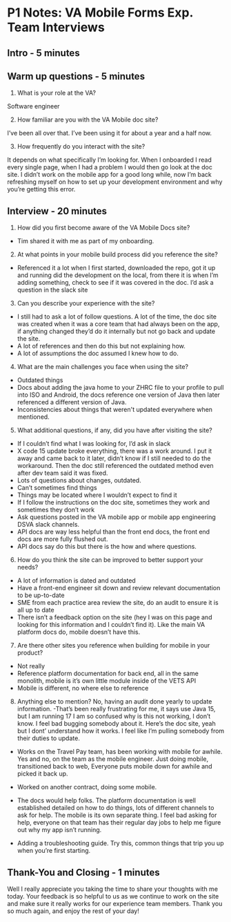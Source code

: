 # P1 Notes: VA Mobile Forms Exp. Team Interviews

## Intro - 5 minutes
## Warm up questions - 5 minutes
1. What is your role at the VA? 

Software engineer

2. How familiar are you with the VA Mobile doc site? 

I’ve been all over that. I’ve been using it for about a year and a half now.

3. How frequently do you interact with the site? 

It depends on what specifically I’m looking for. When I onboarded I read every single page, when I had a problem I would then go look at the doc site. I didn’t work on the mobile app for a good long while, now I’m back refreshing myself on how to set up your development environment and why you’re getting this error.

## Interview - 20 minutes
1. How did you first become aware of the VA Mobile Docs site? 

- Tim shared it with me as part of my onboarding.

2. At what points in your mobile build process did you reference the site?
- Referenced it a lot when I first started, downloaded the repo, got it up and running did the development on the local, from there it is when I’m adding something, check to see if it was covered in the doc. I’d ask a question in the slack site

3. Can you describe your experience with the site?

- I still had to ask a lot of follow questions. A lot of the time, the doc site was created when it was a core team that had always been on the app, if anything changed they’d do it internally but not go back and update the site.
- A lot of references and then do this but not explaining how.
- A lot of assumptions the doc assumed I knew how to do.

4. What are the main challenges you face when using the site?

- Outdated things
- Docs about adding the java home to your ZHRC file to your profile to pull into ISO and Android, the docs reference one version of Java then later referenced a different version of Java. 
- Inconsistencies about things that weren't updated everywhere when mentioned.

5. What additional questions, if any, did you have after visiting the site?

- If I couldn’t find what I was looking for, I’d ask in slack
- X code 15 update broke everything, there was a work around. I put it away and came back to it later, didn’t know if I still needed to do the workaround. Then the doc still referenced the outdated method even after dev team said it was fixed.
- Lots of questions about changes, outdated.
- Can’t sometimes find things
- Things may be located where I wouldn’t expect to find it
- If I follow the instructions on the doc site, sometimes they work and sometimes they don’t work 
- Ask questions posted in the VA mobile app or mobile app engineering DSVA slack channels.
- API docs are way less helpful than the front end docs, the front end docs are more fully flushed out.
- API docs say do this but there is the how and where questions.

6. How do you think the site can be improved to better support your needs?

- A lot of information is dated and outdated
- Have a front-end engineer sit down and review relevant documentation to be up-to-date
- SME from each practice area review the site, do an audit to ensure it is all up to date
- There isn’t a feedback option on the site (hey I was on this page and looking for this information and I couldn’t find it). Like the main VA platform docs do, mobile doesn’t have this.

7. Are there other sites you reference when building for mobile in your product?

- Not really
- Reference platform documentation for back end, all in the same monolith, mobile is it’s own little module inside of the VETS API
- Mobile is different, no where else to reference

8. Anything else to mention? No, having an audit done yearly to update information.
-That’s been really frustrating for me, it says use Java 15, but I am running 17 I am so confused why is this not working, I don’t know. I feel bad bugging somebody about it. Here’s the doc site, yeah but I dont’ understand how it works. I feel like I’m pulling somebody from their duties to update.

- Works on the Travel Pay team, has been working with mobile for awhile. Yes and no, on the team as the mobile engineer. Just doing mobile, transitioned back to web, Everyone puts mobile down for awhile and picked it back up.

- Worked on another contract, doing some mobile. 

- The docs would help folks. The platform documentation is well established detailed on how to do things, lots of different channels to ask for help. The mobile is its own separate thing. I feel bad asking for help, everyone on that team has their regular day jobs to help me figure out why my app isn’t running.

- Adding a troubleshooting guide. Try this, common things that trip you up when you’re first starting.



## Thank-You and Closing - 1 minutes
Well I really appreciate you taking the time to share your thoughts with me today. Your feedback is so helpful to us as we continue to work on the site and make sure it really works for our experience team members.
Thank you so much again, and enjoy the rest of your day!



